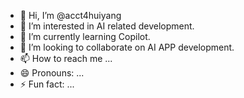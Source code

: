 - 👋 Hi, I’m @acct4huiyang
- 👀 I’m interested in AI related development.
- 🌱 I’m currently learning Copilot.
- 💞️ I’m looking to collaborate on AI APP development.
- 📫 How to reach me ...
- 😄 Pronouns: ...
- ⚡ Fun fact: ...

<!---
acct4huiyang/acct4huiyang is a ✨ special ✨ repository because its `README.md` (this file) appears on your GitHub profile.
You can click the Preview link to take a look at your changes.
--->
